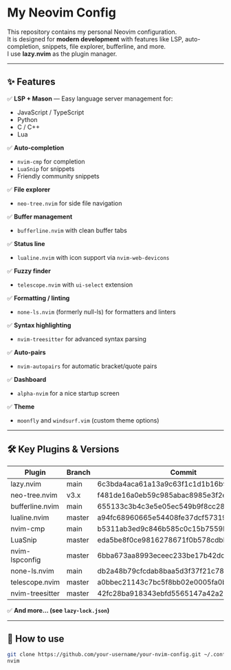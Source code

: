 # My Neovim Config

This repository contains my personal Neovim configuration.  
It is designed for **modern development** with features like LSP, auto-completion, snippets, file explorer, bufferline, and more.  
I use **lazy.nvim** as the plugin manager.

---

## ✨ Features

✅ **LSP + Mason** — Easy language server management for:

- JavaScript / TypeScript
- Python
- C / C++
- Lua

✅ **Auto-completion**

- `nvim-cmp` for completion
- `LuaSnip` for snippets
- Friendly community snippets

✅ **File explorer**

- `neo-tree.nvim` for side file navigation

✅ **Buffer management**

- `bufferline.nvim` with clean buffer tabs

✅ **Status line**

- `lualine.nvim` with icon support via `nvim-web-devicons`

✅ **Fuzzy finder**

- `telescope.nvim` with `ui-select` extension

✅ **Formatting / linting**

- `none-ls.nvim` (formerly null-ls) for formatters and linters

✅ **Syntax highlighting**

- `nvim-treesitter` for advanced syntax parsing

✅ **Auto-pairs**

- `nvim-autopairs` for automatic bracket/quote pairs

✅ **Dashboard**

- `alpha-nvim` for a nice startup screen

✅ **Theme**

- `moonfly` and `windsurf.vim` (custom theme options)

---

## 🛠️ Key Plugins & Versions

| Plugin          | Branch | Commit                                   |
| --------------- | ------ | ---------------------------------------- |
| lazy.nvim       | main   | 6c3bda4aca61a13a9c63f1c1d1b16b9d3be90d7a |
| neo-tree.nvim   | v3.x   | f481de16a0eb59c985abac8985e3f2e2f75b4875 |
| bufferline.nvim | main   | 655133c3b4c3e5e05ec549b9f8cc2894ac6f51b3 |
| lualine.nvim    | master | a94fc68960665e54408fe37dcf573193c4ce82c9 |
| nvim-cmp        | main   | b5311ab3ed9c846b585c0c15b7559be131ec4be9 |
| LuaSnip         | master | eda5be8f0ce9816278671f0b578cdbb8b762c701 |
| nvim-lspconfig  | master | 6bba673aa8993eceec233be17b42ddfb9540794b |
| none-ls.nvim    | main   | db2a48b79cfcdab8baa5d3f37f21c78b6705c62e |
| telescope.nvim  | master | a0bbec21143c7bc5f8bb02e0005fa0b982edc026 |
| nvim-treesitter | master | 42fc28ba918343ebfd5565147a42a26580579482 |

✅ **And more... (see `lazy-lock.json`)**

---

## 🚀 How to use

```bash
git clone https://github.com/your-username/your-nvim-config.git ~/.config/nvim
nvim
```

